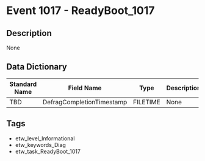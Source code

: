 # Event 1017 - ReadyBoot_1017

## Description
None

## Data Dictionary
|Standard Name|Field Name|Type|Description|Sample Value|
|---|---|---|---|---|
|TBD|DefragCompletionTimestamp|FILETIME|None|`None`|

## Tags
* etw_level_Informational
* etw_keywords_Diag
* etw_task_ReadyBoot_1017